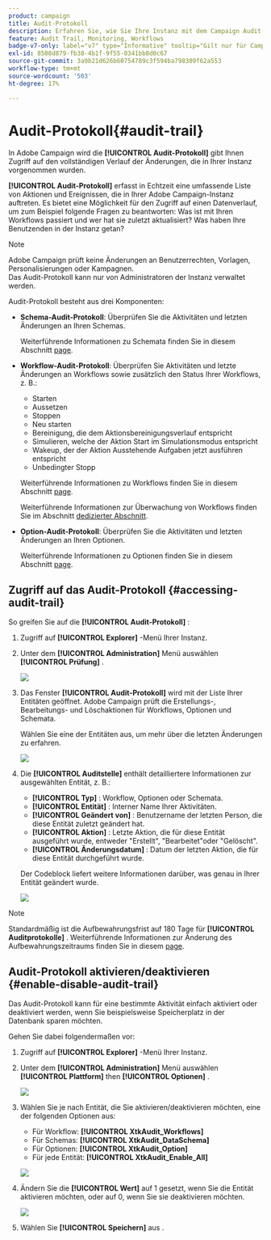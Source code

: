 ```yaml
---
product: campaign
title: Audit-Protokoll
description: Erfahren Sie, wie Sie Ihre Instanz mit dem Campaign Audit-Protokoll überwachen.
feature: Audit Trail, Monitoring, Workflows
badge-v7-only: label="v7" type="Informative" tooltip="Gilt nur für Campaign Classic v7"
exl-id: 8508d879-fb38-4b1f-9f55-0341bb8d0c67
source-git-commit: 3a9b21d626b60754789c3f594ba798309f62a553
workflow-type: tm+mt
source-wordcount: '503'
ht-degree: 17%

---
```


# Audit-Protokoll{#audit-trail}



In Adobe Campaign wird die **[!UICONTROL Audit-Protokoll]** gibt Ihnen Zugriff auf den vollständigen Verlauf der Änderungen, die in Ihrer Instanz vorgenommen wurden.

**[!UICONTROL Audit-Protokoll]** erfasst in Echtzeit eine umfassende Liste von Aktionen und Ereignissen, die in Ihrer Adobe Campaign-Instanz auftreten. Es bietet eine Möglichkeit für den Zugriff auf einen Datenverlauf, um zum Beispiel folgende Fragen zu beantworten: Was ist mit Ihren Workflows passiert und wer hat sie zuletzt aktualisiert? Was haben Ihre Benutzenden in der Instanz getan?

>[!NOTE]
>
>Adobe Campaign prüft keine Änderungen an Benutzerrechten, Vorlagen, Personalisierungen oder Kampagnen.\
>Das Audit-Protokoll kann nur von Administratoren der Instanz verwaltet werden.

Audit-Protokoll besteht aus drei Komponenten:

* **Schema-Audit-Protokoll**: Überprüfen Sie die Aktivitäten und letzten Änderungen an Ihren Schemas.

  Weiterführende Informationen zu Schemata finden Sie in diesem Abschnitt [page](../../configuration/using/data-schemas.md).

* **Workflow-Audit-Protokoll**: Überprüfen Sie Aktivitäten und letzte Änderungen an Workflows sowie zusätzlich den Status Ihrer Workflows, z. B.:

   * Starten
   * Aussetzen
   * Stoppen
   * Neu starten
   * Bereinigung, die dem Aktionsbereinigungsverlauf entspricht
   * Simulieren, welche der Aktion Start im Simulationsmodus entspricht
   * Wakeup, der der Aktion Ausstehende Aufgaben jetzt ausführen entspricht
   * Unbedingter Stopp

  Weiterführende Informationen zu Workflows finden Sie in diesem Abschnitt [page](../../workflow/using/about-workflows.md).

  Weiterführende Informationen zur Überwachung von Workflows finden Sie im Abschnitt [dedizierter Abschnitt](../../workflow/using/monitoring-workflow-execution.md).

* **Option-Audit-Protokoll**: Überprüfen Sie die Aktivitäten und letzten Änderungen an Ihren Optionen.

  Weiterführende Informationen zu Optionen finden Sie in diesem Abschnitt [page](../../installation/using/configuring-campaign-options.md).

## Zugriff auf das Audit-Protokoll {#accessing-audit-trail}

So greifen Sie auf die **[!UICONTROL Audit-Protokoll]** :

1. Zugriff auf **[!UICONTROL Explorer]** -Menü Ihrer Instanz.
1. Unter dem **[!UICONTROL Administration]** Menü auswählen **[!UICONTROL Prüfung]** .

   ![](assets/audit_trail_1.png)

1. Das Fenster **[!UICONTROL Audit-Protokoll]** wird mit der Liste Ihrer Entitäten geöffnet. Adobe Campaign prüft die Erstellungs-, Bearbeitungs- und Löschaktionen für Workflows, Optionen und Schemata.

   Wählen Sie eine der Entitäten aus, um mehr über die letzten Änderungen zu erfahren.

   ![](assets/audit_trail_2.png)

1. Die **[!UICONTROL Auditstelle]** enthält detailliertere Informationen zur ausgewählten Entität, z. B.:

   * **[!UICONTROL Typ]** : Workflow, Optionen oder Schemata.
   * **[!UICONTROL Entität]** : Interner Name Ihrer Aktivitäten.
   * **[!UICONTROL Geändert von]** : Benutzername der letzten Person, die diese Entität zuletzt geändert hat.
   * **[!UICONTROL Aktion]** : Letzte Aktion, die für diese Entität ausgeführt wurde, entweder &quot;Erstellt&quot;, &quot;Bearbeitet&quot;oder &quot;Gelöscht&quot;.
   * **[!UICONTROL Änderungsdatum]** : Datum der letzten Aktion, die für diese Entität durchgeführt wurde.

   Der Codeblock liefert weitere Informationen darüber, was genau in Ihrer Entität geändert wurde.

   ![](assets/audit_trail_3.png)

>[!NOTE]
>
>Standardmäßig ist die Aufbewahrungsfrist auf 180 Tage für **[!UICONTROL Auditprotokolle]** . Weiterführende Informationen zur Änderung des Aufbewahrungszeitraums finden Sie in diesem [page](../../production/using/database-cleanup-workflow.md#deployment-wizard).

## Audit-Protokoll aktivieren/deaktivieren {#enable-disable-audit-trail}

Das Audit-Protokoll kann für eine bestimmte Aktivität einfach aktiviert oder deaktiviert werden, wenn Sie beispielsweise Speicherplatz in der Datenbank sparen möchten.

Gehen Sie dabei folgendermaßen vor:

1. Zugriff auf **[!UICONTROL Explorer]** -Menü Ihrer Instanz.
1. Unter dem **[!UICONTROL Administration]** Menü auswählen **[!UICONTROL Plattform]** then **[!UICONTROL Optionen]** .

   ![](assets/audit_trail_4.png)

1. Wählen Sie je nach Entität, die Sie aktivieren/deaktivieren möchten, eine der folgenden Optionen aus:

   * Für Workflow: **[!UICONTROL XtkAudit_Workflows]**
   * Für Schemas: **[!UICONTROL XtkAudit_DataSchema]**
   * Für Optionen: **[!UICONTROL XtkAudit_Option]**
   * Für jede Entität: **[!UICONTROL XtkAudit_Enable_All]**

   ![](assets/audit_trail_5.png)

1. Ändern Sie die **[!UICONTROL Wert]** auf 1 gesetzt, wenn Sie die Entität aktivieren möchten, oder auf 0, wenn Sie sie deaktivieren möchten.

   ![](assets/audit_trail_6.png)

1. Wählen Sie **[!UICONTROL Speichern]** aus .
